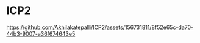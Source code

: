 # ICP2

https://github.com/Akhilakatepalli/ICP2/assets/156731811/8f52e65c-da70-44b3-9007-a36f674643e5


